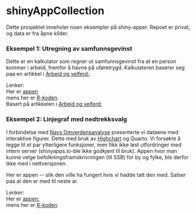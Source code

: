 # shinyAppCollection

Dette prosjektet inneholer noen eksempler på shiny-apper. Repoet er privat, og data er fra åpne kilder.   

###  Eksempel 1: Utregning av samfunnsgevinst

Dette er en kalkulator som regner ut samfunnsgevinst fra at en person kommer i arbeid, fremfor å havne på uføretrygd. Kalkulateren baserer seg paa en  artikkel i [Arbeid og velferd:](https://www.nav.no/no/nav-og-samfunn/kunnskap/analyser-fra-nav/arbeid-og-velferd/arbeid-og-velferd/arbeid-og-velferd-nr.2-2021/mulig-samfunnsgevinst-av-arbeid-fremfor-uforetrygd).<br>   

Lenker:<br>
Her er [appen](https://eirik-andre-lamy.shinyapps.io/shinyAppCollection/)<br>mens her er [R-koden](https://github.com/eal024/shinyAppCollection/blob/main/shiny_app_samfunnsgevinst.R).<br>
Basert på artikkelen i [Arbeid og velferd:](https://www.nav.no/no/nav-og-samfunn/kunnskap/analyser-fra-nav/arbeid-og-velferd/arbeid-og-velferd/arbeid-og-velferd-nr.2-2021/mulig-samfunnsgevinst-av-arbeid-fremfor-uforetrygd)<br> 

###  Eksempel 2: Linjegraf med nedtrekksvalg

I forbindelse med [Navs Omverdensanalyse](https://data.nav.no/omverdensanalyse/index.html) presenterte vi dataene med interaktive figurer. Dette med bruk av [Highchart](https://www.highcharts.com/) og Quarto. Vi forsøkte å legge til et par ytterligere funksjoner, men fikk ikke løst utfordringer med intern server (shinyapps.io-ble ikke godkjent til bruk). Appen hvor man kunne velge befolkningsframskrivningen (til SSB) for by og fylke, ble derfor ikke med i nettversjonen.         

Her er appen -- slik den ville ha fungert hvis vi hadde tatt den med. Satser paa at den er med til neste ar.

Lenker:<br>
Her er [appen:](https://eirik-andre-lamy.shinyapps.io/omverdensanalyse/)<br>mens her er [R-koden](https://github.com/eal024/shinyAppCollection/blob/main/shiny_app_oma_demografi.R).<br>


